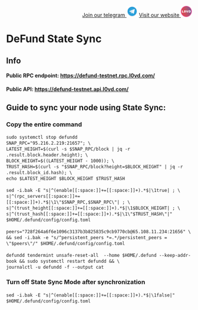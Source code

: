<p style="font-size:14px" align="right">
<a href="https://t.me/L0vd_staking" target="_blank">Join our telegram <img src="https://raw.githubusercontent.com/L0vd/screenshots/main/Telegram_logo.png" width="30"/></a>
<a href="https://l0vd.com/" target="_blank">Visit our website <img src="https://raw.githubusercontent.com/L0vd/screenshots/main/L0vd.png" width="30"/></a>
</p>

# DeFund State Sync

## Info
#### Public RPC endpoint: https://defund-testnet.rpc.l0vd.com/
#### Public API: https://defund-testnet.api.l0vd.com/

## Guide to sync your node using State Sync:

### Copy the entire command
```
sudo systemctl stop defundd
SNAP_RPC="95.216.2.219:21657"; \
LATEST_HEIGHT=$(curl -s $SNAP_RPC/block | jq -r .result.block.header.height); \
BLOCK_HEIGHT=$((LATEST_HEIGHT - 1000)); \
TRUST_HASH=$(curl -s "$SNAP_RPC/block?height=$BLOCK_HEIGHT" | jq -r .result.block_id.hash); \
echo $LATEST_HEIGHT $BLOCK_HEIGHT $TRUST_HASH

sed -i.bak -E "s|^(enable[[:space:]]+=[[:space:]]+).*$|\1true| ; \
s|^(rpc_servers[[:space:]]+=[[:space:]]+).*$|\1\"$SNAP_RPC,$SNAP_RPC\"| ; \
s|^(trust_height[[:space:]]+=[[:space:]]+).*$|\1$BLOCK_HEIGHT| ; \
s|^(trust_hash[[:space:]]+=[[:space:]]+).*$|\1\"$TRUST_HASH\"|" $HOME/.defund/config/config.toml

peers="728f264a6f6e1096c3137b3b825835c9cb9770cb@65.108.11.234:21656" \
&& sed -i.bak -e "s/^persistent_peers *=.*/persistent_peers = \"$peers\"/" $HOME/.defund/config/config.toml 

defundd tendermint unsafe-reset-all  --home $HOME/.defund --keep-addr-book && sudo systemctl restart defundd && \
journalctl -u defundd -f --output cat
```

### Turn off State Sync Mode after synchronization
```
sed -i.bak -E "s|^(enable[[:space:]]+=[[:space:]]+).*$|\1false|" $HOME/.defund/config/config.toml
```

